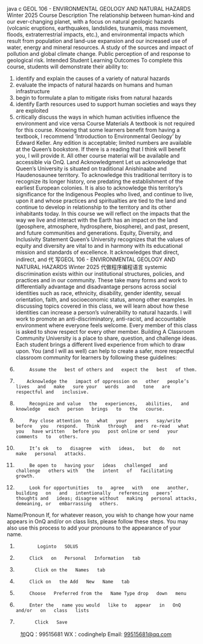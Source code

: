 java c
GEOL 106 - ENVIRONMENTAL GEOLOGY AND NATURAL HAZARDS 
Winter 2025
Course Description 
The relationship   between   human-kind and our ever-changing   planet,   with   a focus   on   natural   geologic hazards (volcanic eruptions, earthquakes,   landslides, tsunamis,   mass movement,   floods,   extraterrestrial impacts, etc.), and environmental   impacts which   result from   population   and   land-use   expansion   and   our   increased   use of water, energy and   mineral   resources. A   study   of the   sources   and   impact   of   pollution   and   global climate change.   Public   perception of and   response   to   geological   risk. 
Intended Student Learning Outcomes 
To complete this course, students will   demonstrate their   ability   to:
1.   identify and explain the causes   of   a variety   of   natural   hazards
2. evaluate the   impacts of   natural   hazards on   humans   and   human   infrastructure
3.   begin to formulate a   plan to mitigate risks   from   natural   hazards
4.   identify   Earth resources   used to support   human societies and   ways   they   are   exploited
5. critically discuss the ways   in which   human   activities   influence the   environment   and vice versa 
Course Materials 
A textbook   is   not required for this course.   Knowing that   some   learners   benefit from   having   a   textbook,   I   recommend ‘Introduction to Environmental Geology’ by   Edward   Keller.    Any edition   is   acceptable;   limited      numbers are available at the   Queen’s   bookstore.   If there   is   a   reading   that   I   think   will   benefit   you,   I   will provide   it. All other course material will   be   available   and   accessible via   OnQ.
Land Acknowledgment 
Let   us acknowledge that Queen’s   University   is situated on   traditional   Anishinaabe   and   Haudenosaunee territory. To acknowledge this traditional territory   is to recognize   its   longer   history,   one   predating   the establishment of the earliest   European colonies.   It   is   also to   acknowledge   this   territory’s   significance for   the   Indigenous   Peoples who   lived, and continue to   live,   upon   it and   whose   practices   and   spiritualties   are   tied   to      the   land and continue to develop   in   relationship to the   territory   and   its   other   inhabitants   today.   In   this course we will reflect on the   impacts that   the   way   we   live   and   interact   with   the   Earth   has   an   impact   on   the   land (geosphere, atmosphere,   hydrosphere,   biosphere), and   past,   present, and future   communities   and generations.
Equity, Diversity, and Inclusivity Statement 
Queen’s   University recognizes that the values of   equity   and   diversity   are vital   to   and   in   harmony   with   its educational mission and standards of   excellence.   It   acknowledges that   direct,   indirect,   and  代 写GEOL 106 - ENVIRONMENTAL GEOLOGY AND NATURAL HAZARDS Winter 2025
代做程序编程语言 systemic discrimination exists within our institutional   structures,   policies,   and   practices   and   in   our   community. These take many forms and work to differentially   advantage   and   disadvantage   persons   across   social   identities   such   as race, ethnicity, disability, gender   identity,   sexual   orientation, faith,   and   socioeconomic   status,   among other examples.   In discussing topics covered   in this   class,   we   will   learn   about   how   these   identities   can increase a   person’s vulnerability to   natural   hazards.   I will work to   promote an   anti-discriminatory,   anti-racist,   and accountable environment where everyone feels welcome.      Every   member   of   this   class   is   asked   to   show      respect for every other   member. 
Building A Classroom Community 
University   is a   place to share, question,   and   challenge   ideas.   Each student   brings   a   different   lived   experience   from which to draw   upon. You    (and   I will   as well)   can   help   to   create   a   safer,   more   respectful   classroom community for   learners   by following these guidelines:
1.          Assume the   best of others and   expect the   best   of them.
2.         Acknowledge the   impact of oppression on   other   people’s   lives   and   make   sure your   words   and   tone   are respectful and   inclusive.
3.          Recognize and value   the   experiences,   abilities,   and   knowledge   each   person   brings   to   the   course.
4.          Pay close attention to   what   your   peers   say/write   before   you   respond.   Think   through   and   re-read   what you   have written   before you   post online or send   your   comments   to   others.
5.          It’s ok   to   disagree   with   ideas,   but   do   not   make   personal   attacks.
6.          Be open to   having your   ideas   challenged   and   challenge   others with   the   intent   of   facilitating   growth.
7.          Look for opportunities   to   agree   with   one   another,   building   on   and   intentionally   referencing   peers’    thoughts and   ideas; disagree without   making   personal attacks,   demeaning, or   embarrassing   others.
Name/Pronoun 
If, for whatever reason, you wish to change   how   your   name   appears   in   OnQ   and/or   on   class   lists,   please   follow these steps. You may also   use this   process   to   add   your   pronouns   to   the   appearance   of   your   name.
1.             Loginto   SOLUS
2.          Click   on   Personal   Information   tab
3.            Click on the   Names   tab
4.          Click on   the Add   New   Name   tab
5.          Choose   Preferred from the   Name Type drop   down   menu
6.          Enter the   name you would   like to   appear   in   OnQ   and/or   on   class   lists
7.            Click   Save



         
加QQ：99515681  WX：codinghelp  Email: 99515681@qq.com
